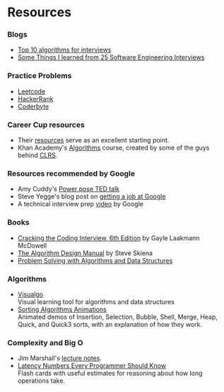 # Resources

### Blogs

- [Top 10 algorithms for interviews](http://www.programcreek.com/2012/11/top-10-algorithms-for-coding-interview/)
- [Some Things I learned from 25 Software Engineering Interviews](http://hiimmelissa.me/?p=21)

### Practice Problems

- [Leetcode](https://leetcode.com/)
- [HackerRank](https://www.hackerrank.com/)
- [Coderbyte](http://coderbyte.com/)

### Career Cup resources

- Their [resources](http://www.crackingthecodinginterview.com/resources.html) serve as an excellent starting point.
- Khan Academy's [Algorithms](https://www.khanacademy.org/computing/computer-science/algorithms) course, created by some of the guys behind [CLRS](https://en.wikipedia.org/wiki/Introduction_to_Algorithms).

### Resources recommended by Google

- Amy Cuddy's [Power pose TED talk](https://www.youtube.com/watch?v=Ks-_Mh1QhMc)
- Steve Yegge's blog post on [getting a job at Google](http://steve-yegge.blogspot.com/2008/03/get-that-job-at-google.html)
- A technical interview prep [video](https://www.youtube.com/watch?v=oWbUtlUhwa8) by Google

### Books

- [Cracking the Coding Interview, 6th Edition](http://www.amazon.com/gp/product/0984782850/ref=pd_lpo_sbs_dp_ss_1?pf_rd_p=1944687542&pf_rd_s=lpo-top-stripe-1&pf_rd_t=201&pf_rd_i=098478280X&pf_rd_m=ATVPDKIKX0DER&pf_rd_r=14F82PF6XC8QQHBMWB71) by Gayle Laakmann McDowell 
- [The Algorithm Design Manual](http://www.algorist.com/) by Steve Skiena
- [Problem Solving with Algorithms and Data Structures](http://interactivepython.org/runestone/static/pythonds/index.html)

### Algorithms

- [Visualgo](http://visualgo.net/)  
  Visual learning tool for algorithms and data structures
- [Sorting Algorithms Animations](http://www.sorting-algorithms.com/)  
   Animated demos of Insertion, Selection, Bubble, Shell, Merge, Heap, Quick, and Quick3 sorts, with an explanation of how they work.

### Complexity and Big O

- Jim Marshall's [lecture notes](http://science.slc.edu/~jmarshall/courses/2002/spring/cs50/BigO/).
- [Latency Numbers Every Programmer Should Know](https://quizlet.com/91957128/latency-numbers-every-programmer-should-know-flash-cards/)  
  Flash cards with useful estimates for reasoning about how long operations take. 


